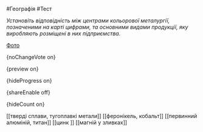 #Географія #Тест

*Установіть відповідність між центрами кольорової металургії, позначеними  на карті цифрами, та основними видами продукції, яку виробляють  розміщені в них підприємства.*

[Фото](https://zno.osvita.ua//doc/images/znotest/27/2717/50.jpg)

{noChangeVote on}

{preview on}

{hideProgress on}

{shareEnable off}

{hideCount on}

[[тверді сплави, тугоплавкі метали]]
[[феронікель, кобальт]]
[[первинний алюміній, титан]]
[[цинк ]]
[[магній у зливках]]

